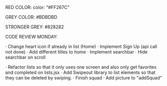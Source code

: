 RED COLOR:
color: "#FF267C"

GREY COLOR:
#BDBDBD

STRONGER GREY:
#828282

CODE REVIEW MONDAY:

· Change heart icon if already in list (Home)
· Implement Sign Up (api call not done)
· Add different titles to home
· Implement searchbar
· Hide searchbar on scroll

· Refactor lists so that it only uses one screen and also only get favorites and completed on lists.jsx
· Add Swipeout library to list elements so that they can be deleted by swiping.
· Finish squad
· Add picture to "addSquad"
